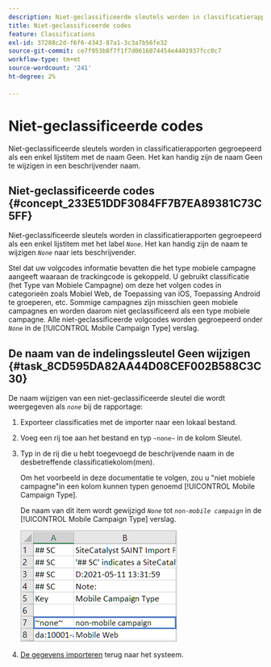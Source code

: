 ```yaml
---
description: Niet-geclassificeerde sleutels worden in classificatierapporten gegroepeerd als een enkel lijstitem met de naam Geen. Het kan handig zijn de naam Geen te wijzigen in een beschrijvender naam.
title: Niet-geclassificeerde codes
feature: Classifications
exl-id: 37288c2d-f6f6-4343-87a1-3c3a7b56fe32
source-git-commit: ce7f953b8f7f1f7d0616074454e4401937fcc0c7
workflow-type: tm+mt
source-wordcount: '241'
ht-degree: 2%

---
```


# Niet-geclassificeerde codes

Niet-geclassificeerde sleutels worden in classificatierapporten gegroepeerd als een enkel lijstitem met de naam Geen. Het kan handig zijn de naam Geen te wijzigen in een beschrijvender naam.

## Niet-geclassificeerde codes {#concept_233E51DDF3084FF7B7EA89381C73C5FF}

Niet-geclassificeerde sleutels worden in classificatierapporten gegroepeerd als een enkel lijstitem met het label *`None`*. Het kan handig zijn de naam te wijzigen *`None`* naar iets beschrijvender.

Stel dat uw volgcodes informatie bevatten die het type mobiele campagne aangeeft waaraan de trackingcode is gekoppeld. U gebruikt classificatie (het Type van Mobiele Campagne) om deze het volgen codes in categorieën zoals Mobiel Web, de Toepassing van iOS, Toepassing Android te groeperen, etc. Sommige campagnes zijn misschien geen mobiele campagnes en worden daarom niet geclassificeerd als een type mobiele campagne. Alle niet-geclassificeerde volgcodes worden gegroepeerd onder *`None`* in de [!UICONTROL Mobile Campaign Type] verslag.

## De naam van de indelingssleutel Geen wijzigen {#task_8CD595DA82AA44D08CEF002B588C3C30}

<!-- 

t_rename_classification_none.xml

 -->

De naam wijzigen van een niet-geclassificeerde sleutel die wordt weergegeven als *`none`* bij de rapportage:

1. Exporteer classificaties met de importer naar een lokaal bestand.
1. Voeg een rij toe aan het bestand en typ `~none~` in de kolom Sleutel.
1. Typ in de rij die u hebt toegevoegd de beschrijvende naam in de desbetreffende classificatiekolom(men).

   Om het voorbeeld in deze documentatie te volgen, zou u &quot;niet mobiele campagne&quot;in een kolom kunnen typen genoemd [!UICONTROL Mobile Campaign Type].

   De naam van dit item wordt gewijzigd *`None`* tot *`non-mobile campaign`* in de [!UICONTROL Mobile Campaign Type] verslag.

   ![Voorbeeld van een niet-geclassificeerde sleutel](/help/components/classifications/importer/assets/non-classified-key.png)

1. [De gegevens importeren](/help/components/classifications/importer/import-file.md) terug naar het systeem.
